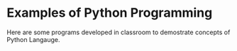 <h1>Examples of Python Programming </h1>
Here are some programs developed in classroom to demostrate concepts of Python Langauge. 


